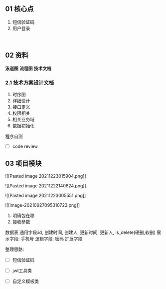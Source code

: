 ## 01 核心点


1. 短信验证码
2. 用户登录

<br/>

## 02 资料

**泳道图**
**流程图**
**技术文档**

### 2.1 技术方案设计文档

1. 时序图
2. 详细设计
3. 接口定义
4. 权限相关
5. 相关业务域
6. 数据初始化


程序自测
- [ ] code review


## 03 项目模块

![[Pasted image 20211223015904.png]]

![[Pasted image 20211222140824.png]]

![[Pasted image 20211223005551.png]]

![[image-20210927095310723.png]]


1. 明确包在哪
2. 接收参数


数据表
通用字段:id, 创建时间, 创建人, 更新时间, 更新人, is_delete(硬删,软删)
展示字段: 手机号
逻辑字段: 密码
扩展字段



整理思路:
- [ ] 短信验证码
- [ ] jwt工具类
- [ ] 自定义模板类








